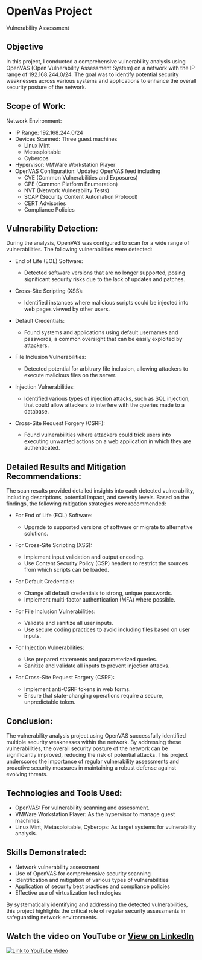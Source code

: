 # OpenVas Project
Vulnerability Assessment

## Objective
In this project, I conducted a comprehensive vulnerability analysis using OpenVAS (Open Vulnerability Assessment System) on a network with the IP range of 192.168.244.0/24. The goal was to identify potential security weaknesses across various systems and applications to enhance the overall security posture of the network.


## Scope of Work:

Network Environment:

- IP Range: 192.168.244.0/24
- Devices Scanned: Three guest machines
  - Linux Mint
  - Metasploitable
  - Cyberops
- Hypervisor: VMWare Workstation Player
- OpenVAS Configuration: Updated OpenVAS feed including
  - CVE (Common Vulnerabilities and Exposures)
  - CPE (Common Platform Enumeration)
  - NVT (Network Vulnerability Tests)
  - SCAP (Security Content Automation Protocol)
  - CERT Advisories
  - Compliance Policies

## Vulnerability Detection:

During the analysis, OpenVAS was configured to scan for a wide range of vulnerabilities. The following vulnerabilities were detected:

- End of Life (EOL) Software:
  - Detected software versions that are no longer supported, posing significant security risks due to the lack of updates and patches.

- Cross-Site Scripting (XSS):
  - Identified instances where malicious scripts could be injected into web pages viewed by other users.

- Default Credentials:
  - Found systems and applications using default usernames and passwords, a common oversight that can be easily exploited by attackers.

- File Inclusion Vulnerabilities:
  - Detected potential for arbitrary file inclusion, allowing attackers to execute malicious files on the server.

- Injection Vulnerabilities:
  - Identified various types of injection attacks, such as SQL injection, that could allow attackers to interfere with the queries made to a database.

- Cross-Site Request Forgery (CSRF):
  - Found vulnerabilities where attackers could trick users into executing unwanted actions on a web application in which they are authenticated.
 

## Detailed Results and Mitigation Recommendations:

The scan results provided detailed insights into each detected vulnerability, including descriptions, potential impact, and severity levels. Based on the findings, the following mitigation strategies were recommended:

- For End of Life (EOL) Software:
  - Upgrade to supported versions of software or migrate to alternative solutions.

- For Cross-Site Scripting (XSS):
  - Implement input validation and output encoding.
  - Use Content Security Policy (CSP) headers to restrict the sources from which scripts can be loaded.

- For Default Credentials:
  - Change all default credentials to strong, unique passwords.
  - Implement multi-factor authentication (MFA) where possible.

- For File Inclusion Vulnerabilities:
  - Validate and sanitize all user inputs.
  - Use secure coding practices to avoid including files based on user inputs.

- For Injection Vulnerabilities:
  - Use prepared statements and parameterized queries.
  - Sanitize and validate all inputs to prevent injection attacks.

- For Cross-Site Request Forgery (CSRF):
  - Implement anti-CSRF tokens in web forms.
  - Ensure that state-changing operations require a secure, unpredictable token.

## Conclusion:
The vulnerability analysis project using OpenVAS successfully identified multiple security weaknesses within the network. By addressing these vulnerabilities, the overall security posture of the network can be significantly improved, reducing the risk of potential attacks. This project underscores the importance of regular vulnerability assessments and proactive security measures in maintaining a robust defense against evolving threats.

## Technologies and Tools Used:
- OpenVAS: For vulnerability scanning and assessment.
- VMWare Workstation Player: As the hypervisor to manage guest machines.
- Linux Mint, Metasploitable, Cyberops: As target systems for vulnerability analysis.


## Skills Demonstrated:
- Network vulnerability assessment
- Use of OpenVAS for comprehensive security scanning
- Identification and mitigation of various types of vulnerabilities
- Application of security best practices and compliance policies
- Effective use of virtualization technologies

By systematically identifying and addressing the detected vulnerabilities, this project highlights the critical role of regular security assessments in safeguarding network environments.

## Watch the video on YouTube or [View on LinkedIn](https://wwhare&utm_medium=member_desktop)

[![Link to YouTube Video](https://img.youtube.com/vi/g3N7bcDuzYU/0.jpg)](https://www.youtube.com/watch?v=g3N7bcDuzYU)




